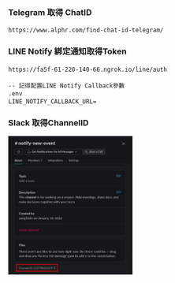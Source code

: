 ### Telegram 取得 ChatID
```
https://www.alphr.com/find-chat-id-telegram/
```

### LINE Notify 綁定通知取得Token
```
https://fa5f-61-220-140-66.ngrok.io/line/auth

-- 記得配置LINE Notify Callback參數
.env
LINE_NOTIFY_CALLBACK_URL=
```

### Slack 取得ChannelID
<img src="./slack_channel_id.png" width="50%">